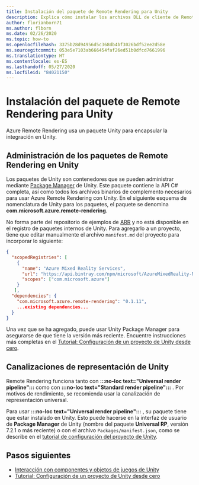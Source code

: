 ```yaml
---
title: Instalación del paquete de Remote Rendering para Unity
description: Explica cómo instalar los archivos DLL de cliente de Remote Rendering para Unity
author: florianborn71
ms.author: flborn
ms.date: 02/26/2020
ms.topic: how-to
ms.openlocfilehash: 3375b28d94956d5c368db4bf3026bdf52ee2d58e
ms.sourcegitcommit: 053e5e7103ab666454faf26ed51b0dfcd7661996
ms.translationtype: HT
ms.contentlocale: es-ES
ms.lasthandoff: 05/27/2020
ms.locfileid: "84021150"
---
```

# <a name="install-the-remote-rendering-package-for-unity"></a>Instalación del paquete de Remote Rendering para Unity

Azure Remote Rendering usa un paquete Unity para encapsular la integración en Unity.

## <a name="manage-the-remote-rendering-packages-in-unity"></a>Administración de los paquetes de Remote Rendering en Unity

Los paquetes de Unity son contenedores que se pueden administrar mediante [Package Manager](https://docs.unity3d.com/Packages/com.unity.package-manager-ui@1.8/manual/index.html) de Unity.
Este paquete contiene la API C# completa, así como todos los archivos binarios de complemento necesarios para usar Azure Remote Rendering con Unity.
En el siguiente esquema de nomenclatura de Unity para los paquetes, el paquete se denomina **com.microsoft.azure.remote-rendering**.

No forma parte del repositorio de ejemplos de [ARR](https://github.com/Azure/azure-remote-rendering) y no está disponible en el registro de paquetes internos de Unity. Para agregarlo a un proyecto, tiene que editar manualmente el archivo `manifest.md` del proyecto para incorporar lo siguiente:
```json
{
  "scopedRegistries": [
    {
      "name": "Azure Mixed Reality Services",
      "url": "https://api.bintray.com/npm/microsoft/AzureMixedReality-NPM/",
      "scopes": ["com.microsoft.azure"]
    }
   ],
  "dependencies": {
    "com.microsoft.azure.remote-rendering": "0.1.11",
    ...existing dependencies...
  }
}
```
Una vez que se ha agregado, puede usar Unity Package Manager para asegurarse de que tiene la versión más reciente.
Encuentre instrucciones más completas en el [Tutorial: Configuración de un proyecto de Unity desde cero](../../tutorials/unity/project-setup.md).

## <a name="unity-render-pipelines"></a>Canalizaciones de representación de Unity

Remote Rendering funciona tanto con **:::no-loc text="Universal render pipeline":::** como con **:::no-loc text="Standard render pipeline":::** . Por motivos de rendimiento, se recomienda usar la canalización de representación universal.

Para usar **:::no-loc text="Universal render pipeline":::** , su paquete tiene que estar instalado en Unity. Esto puede hacerse en la interfaz de usuario de **Package Manager** de Unity (nombre del paquete **Universal RP**, versión 7.2.1 o más reciente) o con el archivo `Packages/manifest.json`, como se describe en el [tutorial de configuración del proyecto de Unity](../../tutorials/unity/project-setup.md#configure-the-projects-manifest).

## <a name="next-steps"></a>Pasos siguientes

* [Interacción con componentes y objetos de juegos de Unity](objects-components.md)
* [Tutorial: Configuración de un proyecto de Unity desde cero](../../tutorials/unity/project-setup.md)
